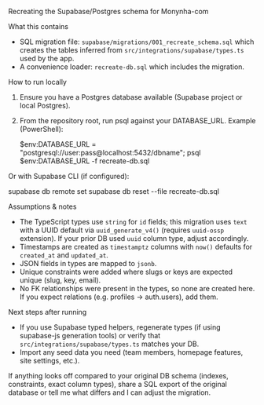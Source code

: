 Recreating the Supabase/Postgres schema for Monynha-com

What this contains
- SQL migration file: `supabase/migrations/001_recreate_schema.sql` which creates the tables inferred from
  `src/integrations/supabase/types.ts` used by the app.
- A convenience loader: `recreate-db.sql` which includes the migration.

How to run locally
1. Ensure you have a Postgres database available (Supabase project or local Postgres).
2. From the repository root, run psql against your DATABASE_URL. Example (PowerShell):

   $env:DATABASE_URL = "postgresql://user:pass@localhost:5432/dbname";
   psql $env:DATABASE_URL -f recreate-db.sql

Or with Supabase CLI (if configured):

   supabase db remote set <your-db-connection-string>
   supabase db reset --file recreate-db.sql

Assumptions & notes
- The TypeScript types use `string` for `id` fields; this migration uses `text` with a UUID default via
  `uuid_generate_v4()` (requires `uuid-ossp` extension). If your prior DB used `uuid` column type, adjust accordingly.
- Timestamps are created as `timestamptz` columns with `now()` defaults for `created_at` and `updated_at`.
- JSON fields in types are mapped to `jsonb`.
- Unique constraints were added where slugs or keys are expected unique (slug, key, email).
- No FK relationships were present in the types, so none are created here. If you expect relations (e.g. profiles -> auth.users), add them.

Next steps after running
- If you use Supabase typed helpers, regenerate types (if using supabase-js generation tools) or verify that
  `src/integrations/supabase/types.ts` matches your DB.
- Import any seed data you need (team members, homepage features, site settings, etc.).

If anything looks off compared to your original DB schema (indexes, constraints, exact column types), share a
SQL export of the original database or tell me what differs and I can adjust the migration.
